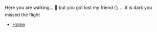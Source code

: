 Here you are walking... 🚶 but you got lost my friend 🌜 ... it is dark you missed the flight

- [Home](../0/0.md)